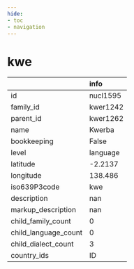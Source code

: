 ```yaml
---
hide:
- toc
- navigation
---
```

# kwe
|                      | info     |
|:---------------------|:---------|
| id                   | nucl1595 |
| family_id            | kwer1242 |
| parent_id            | kwer1262 |
| name                 | Kwerba   |
| bookkeeping          | False    |
| level                | language |
| latitude             | -2.2137  |
| longitude            | 138.486  |
| iso639P3code         | kwe      |
| description          | nan      |
| markup_description   | nan      |
| child_family_count   | 0        |
| child_language_count | 0        |
| child_dialect_count  | 3        |
| country_ids          | ID       |